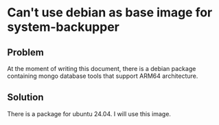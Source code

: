 # Can't use debian as base image for system-backupper

## Problem

At the moment of writing this document, there is a debian package containing mongo database tools that support ARM64 architecture.

## Solution

There is a package for ubuntu 24.04. I will use this image.
